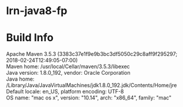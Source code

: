 # lrn-java8-fp

# Build Info
Apache Maven 3.5.3 (3383c37e1f9e9b3bc3df5050c29c8aff9f295297; 2018-02-24T12:49:05-07:00)  
Maven home: /usr/local/Cellar/maven/3.5.3/libexec  
Java version: 1.8.0_192, vendor: Oracle Corporation  
Java home: /Library/Java/JavaVirtualMachines/jdk1.8.0_192.jdk/Contents/Home/jre  
Default locale: en_US, platform encoding: UTF-8  
OS name: "mac os x", version: "10.14", arch: "x86_64", family: "mac"  